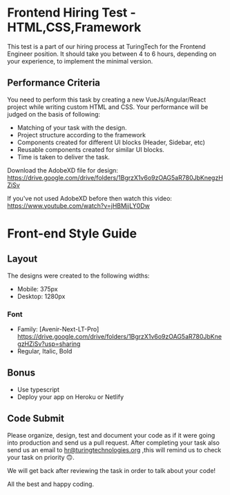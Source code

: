 # Frontend Hiring Test - HTML,CSS,Framework

This test is a part of our hiring process at TuringTech for the Frontend Engineer position. It should take you between 4 to 6 hours, depending on your experience, to implement the minimal version.

## Performance Criteria

You need to perform this task by creating a new VueJs/Angular/React project while writing custom HTML and CSS. Your performance will be judged on the basis of following:

- Matching of your task with the design.
- Project structure according to the framework
- Components created for different UI blocks (Header, Sidebar, etc)
- Reusable components created for similar UI blocks.
- Time is taken to deliver the task.

Download the AdobeXD file for design:
https://drive.google.com/drive/folders/1BgrzX1v6o9zOAG5aR780JbKnegzHZiSv

If you've not used AdobeXD before then watch this video:
https://www.youtube.com/watch?v=jHBMjjLY0Dw

# Front-end Style Guide

## Layout

The designs were created to the following widths:

- Mobile: 375px
- Desktop: 1280px

### Font

- Family: [Avenir-Next-LT-Pro] https://drive.google.com/drive/folders/1BgrzX1v6o9zOAG5aR780JbKnegzHZiSv?usp=sharing
- Regular, Italic, Bold


## Bonus

- Use typescript
- Deploy your app on Heroku or Netlify


## Code Submit
Please organize, design, test and document your code as if it were going into production and send us a pull request. After completing your task also send us an email to hr@turingtechnologies.org ,this will remind us to check your task on priority :upside_down_face:. 

We will get back after reviewing the task in order to talk about your code! 

All the best and happy coding.
